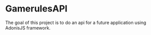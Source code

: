 # GamerulesAPI

The goal of this project is to do an api for a future application using AdonisJS framework.
